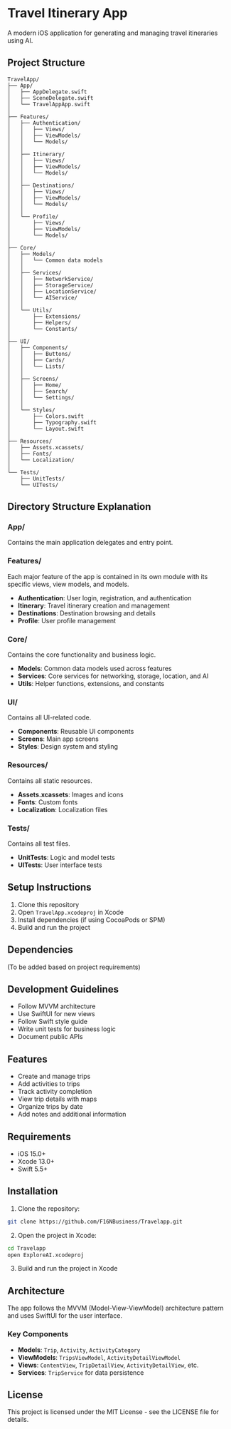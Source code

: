 # Travel Itinerary App

A modern iOS application for generating and managing travel itineraries using AI.

## Project Structure

```
TravelApp/
├── App/
│   ├── AppDelegate.swift
│   ├── SceneDelegate.swift
│   └── TravelAppApp.swift
│
├── Features/
│   ├── Authentication/
│   │   ├── Views/
│   │   ├── ViewModels/
│   │   └── Models/
│   │
│   ├── Itinerary/
│   │   ├── Views/
│   │   ├── ViewModels/
│   │   └── Models/
│   │
│   ├── Destinations/
│   │   ├── Views/
│   │   ├── ViewModels/
│   │   └── Models/
│   │
│   └── Profile/
│       ├── Views/
│       ├── ViewModels/
│       └── Models/
│
├── Core/
│   ├── Models/
│   │   └── Common data models
│   │
│   ├── Services/
│   │   ├── NetworkService/
│   │   ├── StorageService/
│   │   ├── LocationService/
│   │   └── AIService/
│   │
│   └── Utils/
│       ├── Extensions/
│       ├── Helpers/
│       └── Constants/
│
├── UI/
│   ├── Components/
│   │   ├── Buttons/
│   │   ├── Cards/
│   │   └── Lists/
│   │
│   ├── Screens/
│   │   ├── Home/
│   │   ├── Search/
│   │   └── Settings/
│   │
│   └── Styles/
│       ├── Colors.swift
│       ├── Typography.swift
│       └── Layout.swift
│
├── Resources/
│   ├── Assets.xcassets/
│   ├── Fonts/
│   └── Localization/
│
└── Tests/
    ├── UnitTests/
    └── UITests/
```

## Directory Structure Explanation

### App/
Contains the main application delegates and entry point.

### Features/
Each major feature of the app is contained in its own module with its specific views, view models, and models.

- **Authentication**: User login, registration, and authentication
- **Itinerary**: Travel itinerary creation and management
- **Destinations**: Destination browsing and details
- **Profile**: User profile management

### Core/
Contains the core functionality and business logic.

- **Models**: Common data models used across features
- **Services**: Core services for networking, storage, location, and AI
- **Utils**: Helper functions, extensions, and constants

### UI/
Contains all UI-related code.

- **Components**: Reusable UI components
- **Screens**: Main app screens
- **Styles**: Design system and styling

### Resources/
Contains all static resources.

- **Assets.xcassets**: Images and icons
- **Fonts**: Custom fonts
- **Localization**: Localization files

### Tests/
Contains all test files.

- **UnitTests**: Logic and model tests
- **UITests**: User interface tests

## Setup Instructions

1. Clone this repository
2. Open `TravelApp.xcodeproj` in Xcode
3. Install dependencies (if using CocoaPods or SPM)
4. Build and run the project

## Dependencies
(To be added based on project requirements)

## Development Guidelines
- Follow MVVM architecture
- Use SwiftUI for new views
- Follow Swift style guide
- Write unit tests for business logic
- Document public APIs

## Features

- Create and manage trips
- Add activities to trips
- Track activity completion
- View trip details with maps
- Organize trips by date
- Add notes and additional information

## Requirements

- iOS 15.0+
- Xcode 13.0+
- Swift 5.5+

## Installation

1. Clone the repository:
```bash
git clone https://github.com/F16NBusiness/Travelapp.git
```

2. Open the project in Xcode:
```bash
cd Travelapp
open ExploreAI.xcodeproj
```

3. Build and run the project in Xcode

## Architecture

The app follows the MVVM (Model-View-ViewModel) architecture pattern and uses SwiftUI for the user interface.

### Key Components

- **Models**: `Trip`, `Activity`, `ActivityCategory`
- **ViewModels**: `TripsViewModel`, `ActivityDetailViewModel`
- **Views**: `ContentView`, `TripDetailView`, `ActivityDetailView`, etc.
- **Services**: `TripService` for data persistence

## License

This project is licensed under the MIT License - see the LICENSE file for details. 